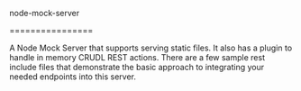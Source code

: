 node-mock-server

================


A Node Mock Server that supports serving static files. It also has a plugin to handle in memory CRUDL REST actions. There are a few sample rest include files that demonstrate the basic approach to integrating your needed endpoints into this server.